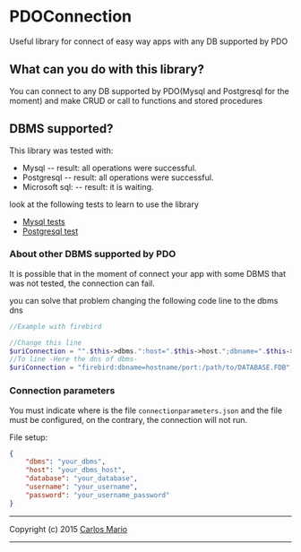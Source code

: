 # PDOConnection

Useful library for connect of easy way apps
with any DB supported by PDO 

## What can you do with this library?

You can connect to any DB supported by PDO(Mysql and Postgresql for the moment)
and make CRUD or call to functions and stored procedures

## DBMS supported?

This library was tested with:

-   Mysql
--   result: all operations were successful.
-   Postgresql
--   result: all operations were successful.
-   Microsoft sql:
--   result: it is waiting.

look at the following tests to learn to use the library 

-   [Mysql tests](https://github.com/carlosprogrammer/PDOConnection/tree/master/test/MySqlTest)
-   [Postgresql test](https://github.com/carlosprogrammer/PDOConnection/tree/master/test/PgSqlTest)

### About other DBMS supported by PDO

It is possible that in the moment of connect your app
with some DBMS that was not tested, the connection can
fail.

you can solve that problem changing the following code line to
the dbms dns

```PHP
//Example with firebird

//Change this line
$uriConnection = "".$this->dbms.":host=".$this->host.";dbname=".$this->database."";//Old line
//To line -Here the dns of dbms-
$uriConnection = "firebird:dbname=hostname/port:/path/to/DATABASE.FDB";//New line
```

### Connection parameters

You must indicate where is the file `connectionparameters.json`
and the file must be configured, on the contrary, the connection will not run.

File setup:
```json
{
    "dbms": "your_dbms",
    "host": "your_dbms_host",
    "database": "your_database",
    "username": "your_username",
    "password": "your_username_password"
}
```

--------------

Copyright (c) 2015 [Carlos Mario](https://twitter.com/carlos_mario__)

--------------
